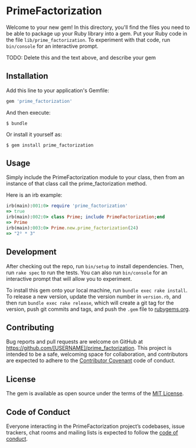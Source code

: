 # PrimeFactorization

Welcome to your new gem! In this directory, you'll find the files you need to be able to package up your Ruby library into a gem. Put your Ruby code in the file `lib/prime_factorization`. To experiment with that code, run `bin/console` for an interactive prompt.

TODO: Delete this and the text above, and describe your gem

## Installation

Add this line to your application's Gemfile:

```ruby
gem 'prime_factorization'
```

And then execute:

    $ bundle

Or install it yourself as:

    $ gem install prime_factorization

## Usage

Simply include the PrimeFactorization module to your class, then from an instance of that class call the prime_factorization method.

Here is an irb example:

```ruby
irb(main):001:0> require 'prime_factorization'
=> true
irb(main):002:0> class Prime; include PrimeFactorization;end
=> Prime
irb(main):003:0> Prime.new.prime_factorization(24)
=> "2³ * 3"
```


## Development

After checking out the repo, run `bin/setup` to install dependencies. Then, run `rake spec` to run the tests. You can also run `bin/console` for an interactive prompt that will allow you to experiment.

To install this gem onto your local machine, run `bundle exec rake install`. To release a new version, update the version number in `version.rb`, and then run `bundle exec rake release`, which will create a git tag for the version, push git commits and tags, and push the `.gem` file to [rubygems.org](https://rubygems.org).

## Contributing

Bug reports and pull requests are welcome on GitHub at https://github.com/[USERNAME]/prime_factorization. This project is intended to be a safe, welcoming space for collaboration, and contributors are expected to adhere to the [Contributor Covenant](http://contributor-covenant.org) code of conduct.

## License

The gem is available as open source under the terms of the [MIT License](http://opensource.org/licenses/MIT).

## Code of Conduct

Everyone interacting in the PrimeFactorization project’s codebases, issue trackers, chat rooms and mailing lists is expected to follow the [code of conduct](https://github.com/[USERNAME]/prime_factorization/blob/master/CODE_OF_CONDUCT.md).
